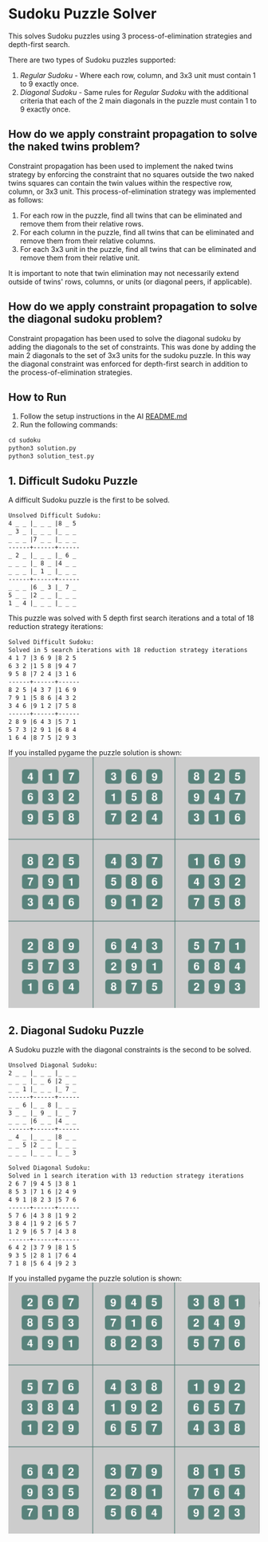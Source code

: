 # Sudoku Puzzle Solver
This solves Sudoku puzzles using 3 process-of-elimination strategies and depth-first search.

There are two types of Sudoku puzzles supported:
1. *Regular Sudoku* - Where each row, column, and 3x3 unit must contain 1 to 9 exactly once.
1. *Diagonal Sudoku* - Same rules for *Regular Sudoku* with the additional criteria that each of the 2 main diagonals in the puzzle must contain 1 to 9 exactly once.

## How do we apply constraint propagation to solve the naked twins problem?
Constraint propagation has been used to implement the naked twins strategy by enforcing the constraint that no squares outside the two naked twins squares can contain the twin values within the respective row, column, or 3x3 unit. This process-of-elimination strategy was implemented as follows:

1. For each row in the puzzle, find all twins that can be eliminated and remove them from their relative rows.
1. For each column in the puzzle, find all twins that can be eliminated and remove them from their relative columns.
1. For each 3x3 unit in the puzzle, find all twins that can be eliminated and remove them from their relative unit.

It is important to note that twin elimination may not necessarily extend outside of twins' rows, columns, or units (or diagonal peers, if applicable).

## How do we apply constraint propagation to solve the diagonal sudoku problem?
Constraint propagation has been used to solve the diagonal sudoku by adding the diagonals to the set of constraints. This was done by adding the main 2 diagonals to the set of 3x3 units for the sudoku puzzle. In this way the diagonal constraint was enforced for depth-first search in addition to the process-of-elimination strategies.

## How to Run
1. Follow the setup instructions in the AI [README.md](../README.md)
1. Run the following commands:

```
cd sudoku
python3 solution.py
python3 solution_test.py
```

## 1. Difficult Sudoku Puzzle
A difficult Sudoku puzzle is the first to be solved.

```
Unsolved Difficult Sudoku:
4 _ _ |_ _ _ |8 _ 5
_ 3 _ |_ _ _ |_ _ _
_ _ _ |7 _ _ |_ _ _
------+------+------
_ 2 _ |_ _ _ |_ 6 _
_ _ _ |_ 8 _ |4 _ _
_ _ _ |_ 1 _ |_ _ _
------+------+------
_ _ _ |6 _ 3 |_ 7 _
5 _ _ |2 _ _ |_ _ _
1 _ 4 |_ _ _ |_ _ _
```

This puzzle was solved with 5 depth first search iterations and a total of 18 reduction strategy iterations:

```
Solved Difficult Sudoku:
Solved in 5 search iterations with 18 reduction strategy iterations
4 1 7 |3 6 9 |8 2 5
6 3 2 |1 5 8 |9 4 7
9 5 8 |7 2 4 |3 1 6
------+------+------
8 2 5 |4 3 7 |1 6 9
7 9 1 |5 8 6 |4 3 2
3 4 6 |9 1 2 |7 5 8
------+------+------
2 8 9 |6 4 3 |5 7 1
5 7 3 |2 9 1 |6 8 4
1 6 4 |8 7 5 |2 9 3
```

If you installed pygame the puzzle solution is shown:
![Difficult Sudoku Solution](images/difficult-sudoku.png)

## 2. Diagonal Sudoku Puzzle
A Sudoku puzzle with the diagonal constraints is the second to be solved.

```
Unsolved Diagonal Sudoku:
2 _ _ |_ _ _ |_ _ _
_ _ _ |_ _ 6 |2 _ _
_ _ 1 |_ _ _ |_ 7 _
------+------+------
_ _ 6 |_ _ 8 |_ _ _
3 _ _ |_ 9 _ |_ _ 7
_ _ _ |6 _ _ |4 _ _
------+------+------
_ 4 _ |_ _ _ |8 _ _
_ _ 5 |2 _ _ |_ _ _
_ _ _ |_ _ _ |_ _ 3
```

```
Solved Diagonal Sudoku:
Solved in 1 search iteration with 13 reduction strategy iterations
2 6 7 |9 4 5 |3 8 1
8 5 3 |7 1 6 |2 4 9
4 9 1 |8 2 3 |5 7 6
------+------+------
5 7 6 |4 3 8 |1 9 2
3 8 4 |1 9 2 |6 5 7
1 2 9 |6 5 7 |4 3 8
------+------+------
6 4 2 |3 7 9 |8 1 5
9 3 5 |2 8 1 |7 6 4
7 1 8 |5 6 4 |9 2 3
```

If you installed pygame the puzzle solution is shown:
![Diagonal Sudoku Solution](images/diagonal-sudoku.png)
